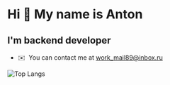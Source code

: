 Hi 👋 My name is Anton
============================

I'm backend developer
-----------------

*   ✉️  You can contact me at [work\_mail89@inbox.ru](mailto:work_mail89@inbox.ru)

![Top Langs](https://github-readme-stats.vercel.app/api/top-langs/?username=Marvv1ne&hide_progress=true)


